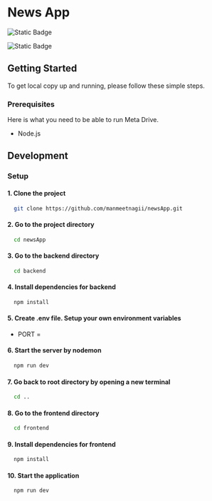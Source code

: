 
# News App

![Static Badge](https://img.shields.io/badge/Frontend-React.js-blue)

![Static Badge](https://img.shields.io/badge/Backend-Node.js_&_Express.js-8A2BE2)

## Getting Started

To get local copy up and running, please follow these simple steps.

### Prerequisites

Here is what you need to be able to run Meta Drive.

- Node.js

## Development

### Setup

#### 1. Clone the project

```bash
  git clone https://github.com/manmeetnagii/newsApp.git
```

#### 2. Go to the project directory

```bash
  cd newsApp
```
#### 3. Go to the backend directory

```bash
  cd backend
```

#### 4. Install dependencies for backend

```bash
  npm install
```
#### 5. Create .env file. Setup your own environment variables

- PORT = 

#### 6. Start the server by nodemon

```bash
  npm run dev
```

#### 7. Go back to root directory by opening a new terminal

```bash
  cd ..
```
#### 8. Go to the frontend directory

```bash
  cd frontend
```

#### 9. Install dependencies for frontend

```bash
  npm install
```

#### 10. Start the application

```bash
  npm run dev
```


